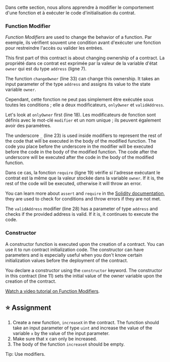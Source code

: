 Dans cette section, nous allons apprendre à modifier le comportement d'une fonction et à exécuter le code d'initialisation du contrat.

### Function Modifier

_Function Modifiers_ are used to change the behavior of a function. Par exemple, ils vérifient souvent une condition avant d'exécuter une fonction pour restreindre l'accès ou valider les entrées.

This first part of this contract is about changing ownership of a contract. La propriété dans ce contrat est exprimée par la valeur de la variable d'état `owner` qui est du type `address` (ligne 7).

The function `changeOwner` (line 33) can change this ownership. It takes an input parameter of the type `address` and assigns its value to the state variable `owner`.

Cependant, cette fonction ne peut pas simplement être exécutée sous toutes les conditions ; elle a deux modificateurs, `onlyOwner` et `validAddress`.

Let's look at `onlyOwner` first (line 18).
Les modificateurs de fonction sont définis avec le mot-clé `modifier` et un nom unique ; ils peuvent également avoir des paramètres.

The underscore `_` (line 23) is used inside modifiers to represent the rest of the code that will be executed in the body of the modified function.
The code you place before the underscore in the modifier will be executed before the code in the body of the modified function. The code after the underscore will be executed after the code in the body of the modified function.

Dans ce cas, la fonction `require` (ligne 19) vérifie si l'adresse exécutant le contrat est la même que la valeur stockée dans la variable `owner`. If it is, the rest of the code will be executed, otherwise it will throw an error.

You can learn more about `assert` and `require` in the <a href="https://docs.soliditylang.org/en/latest/control-structures.html#error-handling-assert-require-revert-and-exceptions" target="_blank">Solidity documentation</a>, they are used to check for conditions and throw errors if they are not met.

The `validAddress` modifier (line 28) has a parameter of type `address` and checks if the provided address is valid. If it is, it continues to execute the code.

### Constructor

A constructor function is executed upon the creation of a contract. You can use it to run contract initialization code. The constructor can have parameters and is especially useful when you don't know certain initialization values before the deployment of the contract.

You declare a constructor using the `constructor` keyword. The constructor in this contract (line 11) sets the initial value of the owner variable upon the creation of the contract.

<a href="https://www.youtube.com/watch?v=b6FBWsz7VaI" target="_blank">Watch a video tutorial on Function Modifiers</a>.

## ⭐️ Assignment

1. Create a new function, `increaseX` in the contract. The function should take an input parameter of type `uint` and increase the value of the variable `x` by the value of the input parameter.
2. Make sure that x can only be increased.
3. The body of the function `increaseX` should be empty.

Tip: Use modifiers.